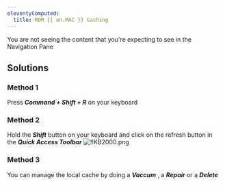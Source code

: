 ```yaml
---
eleventyComputed:
  title: RDM {{ en.MAC }} Caching
---
```

You are not seeing the content that you're expecting to see in the Navigation Pane

## Solutions

### Method 1

Press ***Command + Shift + R*** on your keyboard

### Method 2

Hold the ***Shift*** button on your keyboard and click on the refresh button in the ***Quick Access Toolbar***
![!!KB2000.png](https://webdevolutions.azureedge.net/docs/en/kb/KB2000.png)

### Method 3

You can manage the local cache by doing a ***Vaccum*** , a ***Repair*** or a ***Delete***
